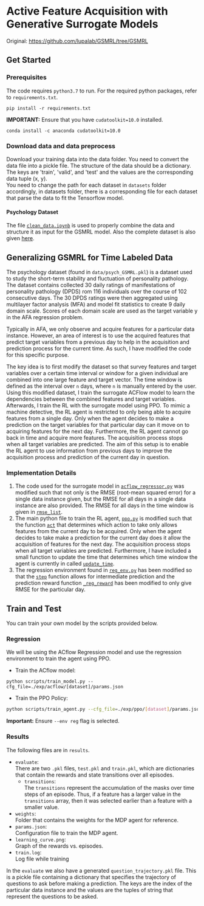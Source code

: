 # Active Feature Acquisition with Generative Surrogate Models
Original: https://github.com/lupalab/GSMRL/tree/GSMRL
## Get Started

### Prerequisites

The code requires `python3.7` to run. For the required python packages, refer to `requirements.txt`.
```
pip install -r requirements.txt
```

**IMPORTANT:** Ensure that you have `cudatoolkit=10.0` installed.
```
conda install -c anaconda cudatoolkit=10.0
```

### Download data and data preprocess

Download your training data into the data folder. You need to convert the data file into a pickle file. The structure of the data should be a dictionary. The keys are 'train', 'valid', and 'test' and the values are the corresponding data tuple (x, y).
<br />
You need to change the path for each dataset in `datasets` folder accordingly, in datasets folder, there is a corresponding file for each dataset that parse the data to fit the Tensorflow model.

#### Psychology Dataset

The file [`clean_data.ipynb`](https://github.com/leungkean/GSMRL/blob/main/preprocess/clean_data.ipynb)
is used to properly combine the data and structure it as input for the GSMRL model.
Also the complete dataset is also given [here](https://github.com/leungkean/GSMRL/blob/main/preprocess/Daily%20Diary%20Long%20Form.csv).

## Generalizing GSMRL for Time Labeled Data

The psychology dataset (found in `data/psych_GSMRL.pkl`) is a dataset used to study the
short-term stability and fluctuation of personality pathology. 
The dataset contains collected 30 daily ratings of manifestations of personality pathology (DPDS)
rom 116 individuals over the course of 102 consecutive days.
The 30 DPDS ratings were then aggregated using multilayer factor analysis (MFA) and model fit statistics to create 9 daily domain scale.
Scores of each domain scale are used as the target variable y in the AFA regression problem.

Typically in AFA, we only observe and acquire features for a particular data instance.
However, an area of interest is to use the acquired features that predict target variables from a previous day
to help in the acquisition and prediction process for the current time.
As such, I have modified the code for this specific purpose.

The key idea is to first modify the dataset so that survey features and target variables over
a certain time interval or window for a given individual are combined into one large feature and target vector.
The time window is defined as the interval over `n` days, where `n` is manually entered by the user.
Using this modified dataset, I train the surrogate ACFlow model to learn the dependencies between
the combined features and target variables.
Afterwards, I train the RL with the surrogate model using PPO.
To mimic a machine detective, the RL agent is restricted to only being able to acquire features from a single day.
Only when the agent decides to make a prediction on the target variables for that particular day can it
move on to acquiring features for the next day.
Furthermore, the RL agent cannot go back in time and acquire more features.
The acquisition process stops when all target variables are predicted.
The aim of this setup is to enable the RL agent to use information from previous days to improve the
acquisition process and prediction of the current day in question.

### Implementation Details

1. The code used for the surrogate model in 
[`acflow_regressor.py`](https://github.com/leungkean/GSMRL/blob/main/models/acflow_regressor.py) 
was modified such that not only is the RMSE (root-mean squared error) for a single data instance given, 
but the RMSE for all days in a single data instance are also provided.
The RMSE for all days in the time window is given in [`rmse_list`](https://github.com/leungkean/GSMRL/blob/c8df40124162eec1d475d7d902d9df446f4dfa17/models/acflow_regressor.py#L59).
2. The main python file to train the RL agent, [`ppo.py`](https://github.com/leungkean/GSMRL/blob/main/agents/ppo.py)
is modified such that the function [`act`](https://github.com/leungkean/GSMRL/blob/c8df40124162eec1d475d7d902d9df446f4dfa17/agents/ppo.py#L56)
that determines which action to take only allows features from the current day to be acquired.
Only when the agent decides to take make a prediction for the current day does it allow the acquisition
of features for the next day. The acquisition process stops when all target variables are predicted.
Furthermore, I have included a small function to update the time that determines which time window
the agent is currently in called [`update_time`](https://github.com/leungkean/GSMRL/blob/c8df40124162eec1d475d7d902d9df446f4dfa17/agents/ppo.py#L106).
3. The regression environment found in [`reg_env.py`](https://github.com/leungkean/GSMRL/blob/main/envs/reg_env.py)
has been modified so that the [`step`](https://github.com/leungkean/GSMRL/blob/c8df40124162eec1d475d7d902d9df446f4dfa17/envs/reg_env.py#L116)
function allows for intermediate prediction and the prediction reward function [`_reg_reward`](https://github.com/leungkean/GSMRL/blob/c8df40124162eec1d475d7d902d9df446f4dfa17/envs/reg_env.py#L65)
has been modified to only give RMSE for the particular day.

<!---#### Nested Cross-Validation

To ensure that training the surrogate model runs in a reasonble (2-3 hours) amount of time, I decided to use nested cross validation to determine the top 20 cheap features for testing, training and evaluation. Here, the model I used was an MLP with 3 hidden layers and 300 hidden units, and the hyperparameters are the binary masks used to select the features. In nested cross-validation, I used a 3 fold inner cross-validation to select the best binary mask, and a 10 fold outer cross-validation for evaluation.--->

<!---#### Chemistry Dataset with Top 20 Features (Classification)

- `molecule_20`: <br /> Dataset with top 20 features determined using nested CV.

**Top 20 Features Determined Using Nested CV:**
```
[234, 244, 322, 356, 393, 698, 725, 790, 792, 841, 80, 350, 465, 573, 583, 879, 901, 675, 147, 833]
```

#### Chemistry Dataset with Cheap/Expensive Features (Regression)

**Note**: All expensive features are normalized to range [-1,1]

1. `solvent_20_cheap`[^1]: <br /> Dataset with top 20 cheap features (including solvent descriptors) determined using nested CV.

2. `solvent_exp`[^1]: <br /> Dataset with all expensive features.

3. `solvent_20_HL`[^2]: <br /> Dataset with top 20 cheap features (including solvent descriptors) determined using nested CV <br /> and the expensive HOMO-LUMO `holu gap` feature. 
4. `solvent_20_exp`[^2]: <br /> Dataset with top 20 cheap features (including solvent descriptors) determined using nested CV <br /> and all the expensive features. 

**Top 20 Cheap Features Determined Using Nested CV:**
```
[1313, 352, 1808, 1594, 1724, 650, 824, 1476, 1379, 439, 45, 204, 584, 222_solv, 2, 1971, 249, 1754, 1357, 1573]
```

## Baselines

The `baselines` folder contains both the linear least squares and neural network models. <br /> We use these two models to set a baseline RMSE for training on the full chemistry cheap/expensive dataset (solvent). --->

## Train and Test

You can train your own model by the scripts provided below.

<!---### Cube

- Train the ACflow model

``` bash
python scripts/train_model.py --cfg_file=./exp/acflow/cube/params.json
```

- Train the PPO Policy
``` bash
python scripts/train_agent.py --cfg_file=./exp/ppo/cube/params.json
```

### Molecule_20 (Classification)

- Train the ACflow model

``` bash
python scripts/train_model.py --cfg_file=./exp/acflow/molecule_20/params.json
```

- Train the PPO Policy
``` bash
python scripts/train_agent.py --cfg_file=./exp/ppo/molecule_20/params.json
```--->

### Regression

<!---Same as in `Cube` dataset except for these differences:--->

We will be using the ACflow Regression model and use the regression environment to train the agent using PPO.

- Train the ACflow model:
```
python scripts/train_model.py --cfg_file=./exp/acflow/[dataset]/params.json
```

- Train the PPO Policy:
``` bash
python scripts/train_agent.py --cfg_file=./exp/ppo/[dataset]/params.json --env reg
```

**Important:** Ensure `--env reg` flag is selected.

<!---### Variational GMM

We treat the data as a GMM and optimize the parameters to cluster the dataset into two mixture components:
one acquires only cheap features (z = 0) and the other component acquires both cheap and expensive features (z = 1).
In this case, we initialize the prior p(z) such that only cheap features are acquired around 10% of the time.--->

### Results

The following files are in `results`.

- `evaluate`: <br /> There are two `.pkl` files, `test.pkl` and `train.pkl`, which are dictionaries that contain the rewards and state transitions over all episodes.
  - `transitions`: <br /> The `transitions` represent the accumulation of the masks over time steps of an episode. Thus, if a feature has a larger value in the `transitions` array, then it was selected earlier than a feature with a smaller value.
- `weights`: <br /> Folder that contains the weights for the MDP agent for reference.
- `params.json`: <br /> Configuration file to train the MDP agent.
- `learning_curve.png`: <br /> Graph of the rewards vs. episodes.
- `train.log`: <br /> Log file while training

In the `evaluate` we also have a generated `question_trajectory.pkl` file.
This is a pickle file containing a dictionary that specifies the trajectory of questions
to ask before making a prediction.
The keys are the index of the particular data instance and the values are the tuples
of string that represent the questions to be asked.

<!---[^1]: The acquisition cost of all features will be 0.--->
<!---[^2]: The acquisition cost of all cheap features will be 0 and expensive features will be predetermined.--->
